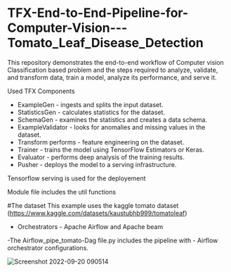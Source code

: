 # TFX-End-to-End-Pipeline-for-Computer-Vision---Tomato_Leaf_Disease_Detection
This repository demonstrates the end-to-end workflow of Computer vision Classification based problem and the steps required to analyze, validate, and transform data, train a model, analyze its performance, and serve it. 

Used TFX Components 
   - ExampleGen - ingests and splits the input dataset.
   - StatisticsGen - calculates statistics for the dataset.
   - SchemaGen - examines the statistics and creates a data schema.
   - ExampleValidator - looks for anomalies and missing values in the dataset.
   - Transform performs - feature engineering on the dataset.
   - Trainer - trains the model using TensorFlow Estimators or Keras.
   - Evaluator - performs deep analysis of the training results.
   - Pusher - deploys the model to a serving infrastructure.
  
Tensorflow serving is used for the deployement   

Module file includes the util functions  
  
#The dataset 
This example uses the kaggle tomato dataset (https://www.kaggle.com/datasets/kaustubhb999/tomatoleaf)
   
 - Orchestrators - Apache Airflow and Apache beam    

-The Airflow_pipe_tomato-Dag file.py includes the pipeline with - Airflow orchestrator configurations.

   
![Screenshot 2022-09-20 090514](https://user-images.githubusercontent.com/47025217/192094415-107d2a75-b2be-4b43-ad71-599dd80b6d5c.jpg)
